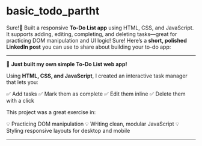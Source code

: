 # basic_todo_partht
Sure!📝 Built a responsive **To-Do List app** using HTML, CSS, and JavaScript. It supports adding, editing, completing, and deleting tasks—great for practicing DOM manipulation and UI logic!
Sure! Here’s a **short, polished LinkedIn post** you can use to share about building your to-do app:

---

🎯 **Just built my own simple To-Do List web app!**

Using **HTML, CSS, and JavaScript**, I created an interactive task manager that lets you:

✅ Add tasks
✅ Mark them as complete
✅ Edit them inline
✅ Delete them with a click

This project was a great exercise in:

💡 Practicing DOM manipulation
💡 Writing clean, modular JavaScript
💡 Styling responsive layouts for desktop and mobile

---
